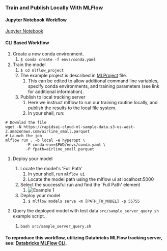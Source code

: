 ### Train and Publish Locally With MLFlow
#### Jupyter Notebook Workflow
[Jupyter Notebook](notebooks/rapids_mlflow_databricks_train_deploy.ipynb)

#### CLI Based Workflow
1. Create a new conda environment.
    1. `$ conda create -f envs/conda.yaml`
1. Train the model
    1. `$ cd mlflow_project`
    1. The example project is described in [MLProject](https://www.mlflow.org/docs/latest/projects.html) file.
        1. This can be edited to allow additional command line variables, specify conda environments, and training
        parameters (see link for additional information).
    1. Publish to local tracking server
        1. Here we instruct mlflow to run our training routine locally, and publish the results to the local file system.
        1. In your shell, run:
```shell script
# Downlad the file
wget -N https://rapidsai-cloud-ml-sample-data.s3-us-west-2.amazonaws.com/airline_small.parquet
# Launch the job
mlflow run . -b local -e hyperopt \
         -P conda-env=$PWD/envs/conda.yaml \
         -P fpath=airline_small.parquet
```

1. Deploy your model
    1. Locate the model's 'Full Path'
        1. In your shell, run `mlflow ui`
        1. Locate the model path using the mlflow ui at localhost:5000
    1. Select the successful run and find the 'Full Path' element
        1. ![Example 1](imgs/example.png)
    1. Deploy your model
        1. `$ mlflow models serve -m [PATH_TO_MODEL] -p 55755`

1. Query the deployed model with test data `src/sample_server_query.sh` example script.
    1. `bash src/sample_server_query.sh`


#### To reproduce this workflow, utilizing Databricks MLFlow tracking server, see: [Databricks MLFlow CLI](README-Databricks.md).
